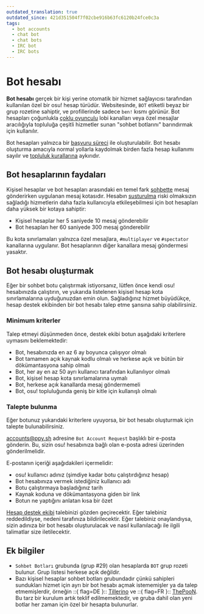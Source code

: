 ```yaml
---
outdated_translation: true
outdated_since: 421d351504f7f02cbe916b63fc6120b24fce0c3a
tags:
  - bot accounts
  - chat bot
  - chat bots
  - IRC bot
  - IRC bots
---
```


# Bot hesabı

**Bot hesabı** gerçek bir kişi yerine otomatik bir hizmet sağlayıcısı tarafından kullanılan özel bir osu! hesap türüdür. Websitesinde, `BOT` etiketli beyaz bir grup rozetine sahiptir, ve profillerinde sadece `ben!` kısmı görünür. Bot hesapları çoğunlukla [çoklu oyunculu](/wiki/Client/Interface/Multiplayer) lobi kanalları veya özel mesajlar aracılığıyla topluluğa çeşitli hizmetler sunan "sohbet botlarını" barındırmak için kullanılır.

Bot hesapları yalnızca bir [başvuru süreci](#bot-hesabı-oluşturmak) ile oluşturulabilir. Bot hesabı oluşturma amacıyla normal yollarla kaydolmak birden fazla hesap kullanımı sayılır ve [topluluk kurallarına](/wiki/Rules#topluluk-kuralları) aykırıdır.

## Bot hesaplarının faydaları

Kişisel hesaplar ve bot hesapları arasındaki en temel fark [sohbette](/wiki/Client/Interface/Chat_console) mesaj gönderirken uygulanan mesaj kotasıdır. Hesabın [susturulma](/wiki/Silence) riski olmaksızın sağladığı hizmetlerin daha fazla kullanıcıyla etkileşebilmesi için bot hesapları daha yüksek bir kotaya sahiptir:

- Kişisel hesaplar her 5 saniyede 10 mesaj gönderebilir
- Bot hesapları her 60 saniyede 300 mesaj gönderebilir

Bu kota sınırlamaları yalnızca özel mesajlara, `#multiplayer` ve `#spectator` kanallarına uygulanır. Bot hesaplarının diğer kanallara mesaj göndermesi yasaktır.

## Bot hesabı oluşturmak

Eğer bir sohbet botu çalıştırmak istiyorsanız, lütfen önce kendi osu! hesabınızda çalıştırın, ve yukarıda listelenen kişisel hesap kota sınırlamalarına uyduğunuzdan emin olun. Sağladığınız hizmet büyüdükçe, hesap destek ekibinden bir bot hesabı talep etme şansına sahip olabilirsiniz.

### Minimum kriterler

Talep etmeyi düşünmeden önce, destek ekibi botun aşağıdaki kriterlere uymasını beklemektedir:

- Bot, hesabınızda en az 6 ay boyunca çalışıyor olmalı
- Bot tamamen açık kaynak kodlu olmalı ve herkese açık ve bütün bir dökümantasyona sahip olmalı
- Bot, her ay en az 50 ayrı kullanıcı tarafından kullanılıyor olmalı
- Bot, kişisel hesap kota sınırlamalarına uymalı
- Bot, herkese açık kanallarda mesaj göndermemeli
- Bot, osu! topluluğunda geniş bir kitle için kullanışlı olmalı

### Talepte bulunma

Eğer botunuz yukarıdaki kriterlere uyuyorsa, bir bot hesabı oluşturmak için talepte bulunabilirsiniz.

[accounts@ppy.sh](mailto:accounts@ppy.sh) adresine `Bot Account Request` başlıklı bir e-posta gönderin. Bu, sizin osu! hesabınıza bağlı olan e-posta adresi üzerinden gönderilmelidir.

E-postanın içeriği aşağıdakileri içermelidir:

- osu! kullanıcı adınız (şimdiye kadar botu çalıştırdığınız hesap)
- Bot hesabınıza vermek istediğiniz kullanıcı adı
- Botu çalıştırmaya başladığınız tarih
- Kaynak koduna ve dökümantasyona giden bir link
- Botun ne yaptığını anlatan kısa bir özet

[Hesap destek ekibi](/wiki/People/The_Team/Account_support_team) talebinizi gözden geçirecektir. Eğer talebiniz reddedildiyse, nedeni tarafınıza bildirilecektir. Eğer talebiniz onaylandıysa, sizin adınıza bir bot hesabı oluşturulacak ve nasıl kullanılacağı ile ilgili talimatlar size iletilecektir.

## Ek bilgiler

- `Sohbet Botları` grubunda (grup #29) olan hesaplarda `BOT` grup rozeti bulunur. Grup listesi herkese açık değildir.
- Bazı kişisel hesaplar sohbet botları grubundadır çünkü sahipleri sundukları hizmet için ayrı bir bot hesabı açmak istememişler ya da talep etmemişlerdir, örneğin ::{ flag=DE }:: [Tillerino](https://osu.ppy.sh/users/2070907) ve ::{ flag=FR }:: [ThePooN](https://osu.ppy.sh/users/718454). Bu tarz bir kurulum artık teklif edilmemektedir, ve gruba dahil olan yeni botlar her zaman için özel bir hesapta bulunurlar.
